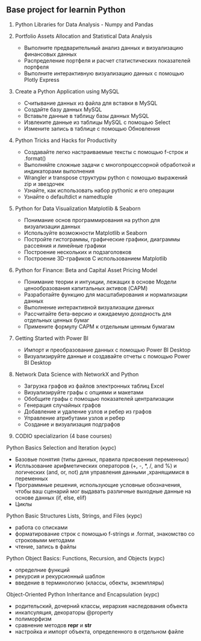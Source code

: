 ## Base project for learnin Python

1. Python Libraries for Data Analysis - Numpy and Pandas

2. Portfolio Assets Allocation and Statistical Data Analysis
   - Выполните предварительный анализ данных и визуализацию финансовых данных
   - Распределение портфеля и расчет статистических показателей портфеля
   - Выполните интерактивную визуализацию данных с помощью Plotly Express

3. Create a Python Application using MySQL
   - Считывание данных из файла для вставки в MySQL
   - Создайте базу данных MySQL
   - Вставьте данные в таблицу базы данных MySQL
   - Извлеките данные из таблицы MySQL с помощью Select
   - Измените запись в таблице с помощью Обновления

4. Python Tricks and Hacks for Productivity
   - Создавайте легко настраиваемые тексты с помощью f-строк и .format()
   - Выполняйте сложные задачи с многопроцессорной обработкой и индикаторами выполнения
   - Wrangler и transpose структуры python с помощью выражений zip и звездочек
   - Узнайте, как использовать набор pythonic и его операции
   - Узнайте о defaultdict и namedtuple

5. Python for Data Visualization Matplotlib & Seaborn
   - Понимание основ программирования на python для визуализации данных
   - Используйте возможности Matplotlib и Seaborn
   - Постройте гистограммы, графические графики, диаграммы рассеяния и линейные графики
   - Построение нескольких и подзаголовков
   - Построение 3D-графиков С использованием Matplotlib

6. Python for Finance: Beta and Capital Asset Pricing Model
   - Понимание теории и интуиции, лежащих в основе Модели ценообразования капитальных активов (CAPM)
   - Разработайте функцию для масштабирования и нормализации данных
   - Выполнение интерактивной визуализации данных
   - Рассчитайте бета-версию и ожидаемую доходность для отдельных ценных бумаг
   - Примените формулу CAPM к отдельным ценным бумагам

7. Getting Started with Power BI
   - Импорт и преобразование данных с помощью Power BI Desktop
   - Визуализируйте данные и создавайте отчеты с помощью Power BI Desktop

8. Network Data Science with NetworkX and Python
   - Загрузка графов из файлов электронных таблиц Excel
   - Визуализируйте графы с опциями и макетами
   - Обобщите графы с помощью показателей централизации
   - Генерация случайных графов
   - Добавление и удаление узлов и ребер из графов
   - Управление атрибутами узлов и ребер
   - Создание и визуализация подграфов

9. CODIO specializarion (4 base courses)
  
 Python Basics Selection and Iteration (курс)
   - Базовые понятия (типы данных, правила присвоения переменных)
   - Испльзование арифметических операторов (+, -, *, /, and %) и логических (and, or, not) для управления данными ,хранящимися в переменных
   - Программные решения, использующие условные обозначения, чтобы ваш сценарий мог выдавать различные выходные данные на основе данных (if, else, elif)
   - Циклы

 Python Basic Structures Lists, Strings, and Files (курс)
   - работа со списками
   - форматирование строк с помощью f-strings и .format, знакомство со строковыми методами
   - чтение, запись в файлы

 Python Object Basics: Functions, Recursion, and Objects (курс)
   - определние функций
   - рекурсия и рекурсионный шаблон
   - введение в терминологию (классы, обекты, экземпляры)

 Object-Oriented Python Inheritance and Encapsulation (курс)
   - родительский, дочерний классы, иерархия наследования объекта
   - инкапсуляция, декораторы @property
   - полиморфизм
   - сравнение методов __repr__ и __str__
   - настройка и импорт объекта, определенного в отдельном файле
